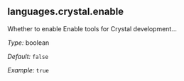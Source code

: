 [comment]: # (Do not edit this file as it is autogenerated. Go to docs/individual-docs if you want to make edits.)


[comment]: # (Please add your documentation on top of this line)

## languages\.crystal\.enable

Whether to enable Enable tools for Crystal development…



*Type:*
boolean



*Default:*
` false `



*Example:*
` true `
